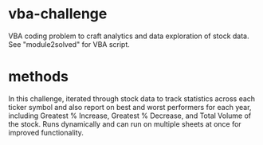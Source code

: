 # vba-challenge
VBA coding problem to craft analytics and data exploration of stock data.
See "module2solved" for VBA script.
# methods
In this challenge, iterated through stock data to track statistics across each ticker symbol and also report on best and worst performers for each year, including Greatest % Increase, Greatest % Decrease, and Total Volume of the stock. Runs dynamically and can run on multiple sheets at once for improved functionality.
